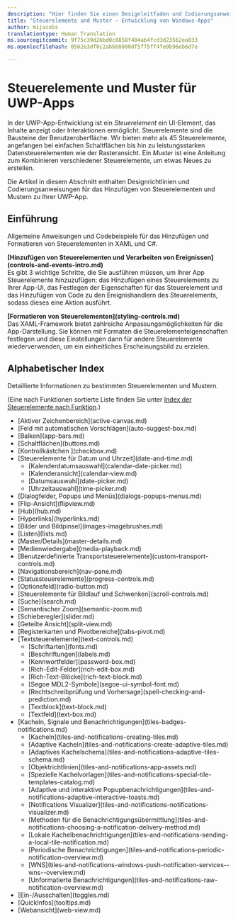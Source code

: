 ```yaml
---
description: "Hier finden Sie einen Designleitfaden und Codierungsanweisungen für das Hinzufügen von Steuerelementen und Mustern zu Ihrer UWP-App."
title: "Steuerelemente und Muster – Entwicklung von Windows-Apps"
author: mijacobs
translationtype: Human Translation
ms.sourcegitcommit: 9f75c39d26bd0c8858f404ab4fcd3d23562ea033
ms.openlocfilehash: 0562e3df0c2abbb0808df5f75ff4fe0b96eb6d7e

---
```

<link rel="stylesheet" href="https://az835927.vo.msecnd.net/sites/uwp/Resources/css/custom.css"> 


# Steuerelemente und Muster für UWP-Apps

In der UWP-App-Entwicklung ist ein <i>Steuerelement</i> ein UI-Element, das Inhalte anzeigt oder Interaktionen ermöglicht. Steuerelemente sind die Bausteine der Benutzeroberfläche. Wir bieten mehr als 45 Steuerelemente, angefangen bei einfachen Schaltflächen bis hin zu leistungsstarken Datensteuerelementen wie der Rasteransicht. Ein <i>Muster</i> ist eine Anleitung zum Kombinieren verschiedener Steuerelemente, um etwas Neues zu erstellen.

Die Artikel in diesem Abschnitt enthalten Designrichtlinien und Codierungsanweisungen für das Hinzufügen von Steuerelementen und Mustern zu Ihrer UWP-App. 

## Einführung

Allgemeine Anweisungen und Codebeispiele für das Hinzufügen und Formatieren von Steuerelementen in XAML und C#.

<div class="side-by-side">
<div class="side-by-side-content">
  <div class="side-by-side-content-left">
   <p><b>[Hinzufügen von Steuerelementen und Verarbeiten von Ereignissen](controls-and-events-intro.md)</b> <br/>
Es gibt 3 wichtige Schritte, die Sie ausführen müssen, um Ihrer App Steuerelemente hinzuzufügen: das Hinzufügen eines Steuerelements zu Ihrer App-UI, das Festlegen der Eigenschaften für das Steuerelement und das Hinzufügen von Code zu den Ereignishandlern des Steuerelements, sodass dieses eine Aktion ausführt.</li>
</ul> 
</p>
  </div>
  <div class="side-by-side-content-right">
   <p><b>[Formatieren von Steuerelementen](styling-controls.md)</b> <br/>
Das XAML-Framework bietet zahlreiche Anpassungsmöglichkeiten für die App-Darstellung. Sie können mit Formaten die Steuerelementeigenschaften festlegen und diese Einstellungen dann für andere Steuerelemente wiederverwenden, um ein einheitliches Erscheinungsbild zu erzielen.</p>
  </div>
</div>
</div>

## Alphabetischer Index 

Detaillierte Informationen zu bestimmten Steuerelementen und Mustern.

(Eine nach Funktionen sortierte Liste finden Sie unter [Index der Steuerelemente nach Funktion](controls-by-function.md).)

<div class="uwpd-list-of-links">
<ul>

<li>[Aktiver Zeichenbereich](active-canvas.md)</li>

<li>[Feld mit automatischen Vorschlägen](auto-suggest-box.md)</li>

<li>[Balken](app-bars.md)</li>

<li>[Schaltflächen](buttons.md)</li>

<li>[Kontrollkästchen ](checkbox.md)</li>

<li>[Steuerelemente für Datum und Uhrzeit](date-and-time.md)
<ul>

<li>[Kalenderdatumsauswahl](calendar-date-picker.md)</li>

<li>[Kalenderansicht](calendar-view.md)</li>

<li>[Datumsauswahl](date-picker.md)</li>

<li>[Uhrzeitauswahl](time-picker.md)</li>
</ul>
</li>


<li>[Dialogfelder, Popups und Menüs](dialogs-popups-menus.md)</li>

<li>[Flip-Ansicht](flipview.md)</li>

<li>[Hub](hub.md)</li>

<li>[Hyperlinks](hyperlinks.md)</li>

<li>[Bilder und Bildpinsel](images-imagebrushes.md)</li>

<li>[Listen](lists.md)</li>

<li>[Master/Details](master-details.md)</li>

<li>[Medienwiedergabe](media-playback.md)</li>

<li>[Benutzerdefinierte Transportsteuerelemente](custom-transport-controls.md)</li>

<li>[Navigationsbereich](nav-pane.md)</li>

<li>[Statussteuerelemente](progress-controls.md)</li>

<li>[Optionsfeld](radio-button.md)</li>

<li>[Steuerelemente für Bildlauf und Schwenken](scroll-controls.md)</li>

<li>[Suche](search.md)</li>

<li>[Semantischer Zoom](semantic-zoom.md)</li>

<li>[Schieberegler](slider.md)</li>

<li>[Geteilte Ansicht](split-view.md)</li>

<li>[Registerkarten und Pivotbereiche](tabs-pivot.md)</li>

<li>[Textsteuerelemente](text-controls.md)
<ul>

<li>[Schriftarten](fonts.md)</li>
<li>[Beschriftungen](labels.md)</li>

<li>[Kennwortfelder](password-box.md)</li>

<li>[Rich-Edit-Felder](rich-edit-box.md)</li>

<li>[Rich-Text-Blöcke](rich-text-block.md)</li>

<li>[Segoe MDL2-Symbole](segoe-ui-symbol-font.md)</li>

<li>[Rechtschreibprüfung und Vorhersage](spell-checking-and-prediction.md)</li>

<li>[Textblock](text-block.md)</li>

<li>[Textfeld](text-box.md)</li>
</ul>
</li>



<li>[Kacheln, Signale und Benachrichtigungen](tiles-badges-notifications.md)
<ul>

<li>[Kacheln](tiles-and-notifications-creating-tiles.md)</li>

<li>[Adaptive Kacheln](tiles-and-notifications-create-adaptive-tiles.md)</li>

<li>[Adaptives Kachelschema](tiles-and-notifications-adaptive-tiles-schema.md)</li>

<li>[Objektrichtlinien](tiles-and-notifications-app-assets.md)</li>

<li>[Spezielle Kachelvorlagen](tiles-and-notifications-special-tile-templates-catalog.md)</li>

<li>[Adaptive und interaktive Popupbenachrichtigungen](tiles-and-notifications-adaptive-interactive-toasts.md)</li>

<li>[Notifications Visualizer](tiles-and-notifications-notifications-visualizer.md)</li>

<li>[Methoden für die Benachrichtigungsübermittlung](tiles-and-notifications-choosing-a-notification-delivery-method.md)</li>

<li>[Lokale Kachelbenachrichtigungen](tiles-and-notifications-sending-a-local-tile-notification.md)</li>

<li>[Periodische Benachrichtigungen](tiles-and-notifications-periodic-notification-overview.md)</li>

<li>[WNS](tiles-and-notifications-windows-push-notification-services--wns--overview.md)</li>

<li>[Unformatierte Benachrichtigungen](tiles-and-notifications-raw-notification-overview.md)</li>
</ul>
</li>


<li>[Ein-/Ausschalten](toggles.md)</li>
<li>[QuickInfos](tooltips.md)</li>

<li>[Webansicht](web-view.md)</li>
</ul>
</div>



<!--HONumber=Jun16_HO4-->


